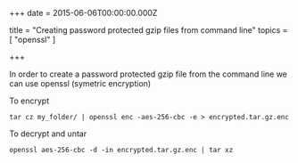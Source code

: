 
+++
date = 2015-06-06T00:00:00.000Z


title = "Creating password protected gzip files from command line"
topics = [ "openssl" ]

+++

In order to create a password protected gzip file from the command line we can
use openssl (symetric encryption)

To encrypt

```
tar cz my_folder/ | openssl enc -aes-256-cbc -e > encrypted.tar.gz.enc
```

To decrypt and untar

```
openssl aes-256-cbc -d -in encrypted.tar.gz.enc | tar xz
```
